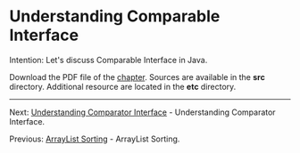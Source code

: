 # Understanding Comparable Interface

Intention: Let's discuss Comparable Interface in Java.

Download the PDF file of the [chapter](chapter_8.pdf). Sources are available in the <b>src</b> directory. 
Additional resource are located in the <b>etc</b> directory.

<hr>

Next: [Understanding Comparator Interface](chapter_9.md "Understanding Comparator Interface") - 
Understanding Comparator Interface.

Previous: [ArrayList Sorting](chapter_7.md "ArrayList Sorting") - ArrayList Sorting.